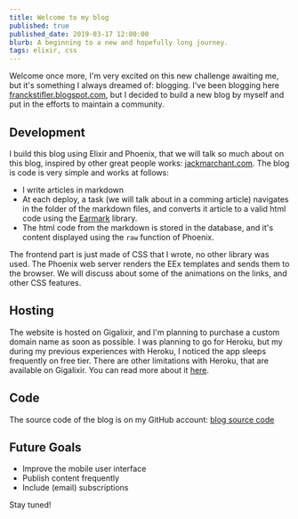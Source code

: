 ```yaml
---
title: Welcome to my blog
published: true
published_date: 2019-03-17 12:00:00
blurb: A beginning to a new and hopefully long journey.
tags: elixir, css
---
```


Welcome once more, I'm very excited on this new challenge awaiting me, but it's something I always dreamed of: blogging. I've been blogging here [franckstifler.blogspot.com](https://www.franckstifler.blogpot.com), but I decided to build a new blog by myself and put in the efforts to maintain a community.

## Development
I build this blog using Elixir and Phoenix, that we will talk so much about on this blog, inspired by other great people works: [jackmarchant.com](https://www.jackmarchant.com).
The blog is code is very simple and works at follows:
- I write articles in markdown
- At each deploy, a task (we will talk about in a comming article) navigates in the folder of the markdown files, and converts it article to a valid html code using the [Earmark](https://github.com/pragdave/earmark/blob/master/README.md) library.
- The html code from the markdown is stored in the database, and it's content displayed using the `raw` function of Phoenix.

The frontend part is just made of CSS that I wrote, no other library was used. The Phoenix web server renders the EEx templates and sends them to the browser. We will discuss about some of the animations on the links, and other CSS features.

## Hosting
The website is hosted on Gigalixir, and I'm planning to purchase a custom domain name as soon as possible. I was planning to go for Heroku, but my during my previous experiences with Heroku, I noticed the app sleeps frequently on free tier. There are other limitations with Heroku, that are available on Gigalixir. You can read more about it <a href="https://hexdocs.pm/phoenix/heroku.html#limitations">here</a>.

## Code
The source code of the blog is on my GitHub account: [blog source code](https://github.com/franckstifler/tchowafranck)

## Future Goals
- Improve the mobile user interface
- Publish content frequently
- Include (email) subscriptions

Stay tuned!